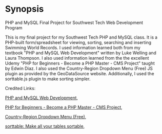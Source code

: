 # Synopsis
PHP and MySQL Final Project for Southwest Tech Web Development Program

This is my final project for my Southwest Tech PHP and MySQL class.  It is a PHP-built form/spreadsheet for viewing, sorting, searching and inserting Swimming World Records.  I used information learned both from my textbook "PHP and MySQL Web Development" written by Luke Welling and Laura Thompson.  I also used information learned from the the excellent Udemy "PHP for Beginners - Become a PHP Master - CMS Project" taught by Edwin Diaz. I also used the Country-Region Dropdown Menu (Free) JS plugin as provided by the GeoDataSource website. Additionally, I used the sorttable.js plugin to make sorting simpler. 

Credited Links:

[PHP and MySQL Web Development](http://www.informit.com/store/php-and-mysql-web-development-9780321833891),

[PHP for Beginners - Become a PHP Master - CMS Project](https://www.udemy.com/php-for-complete-beginners-includes-msql-object-oriented/),

[Country-Region Dropdown Menu (Free)](https://www.geodatasource.com/software/country-region-dropdown-menu),

[sorttable: Make all your tables sortable](https://kryogenix.org/code/browser/sorttable/),

